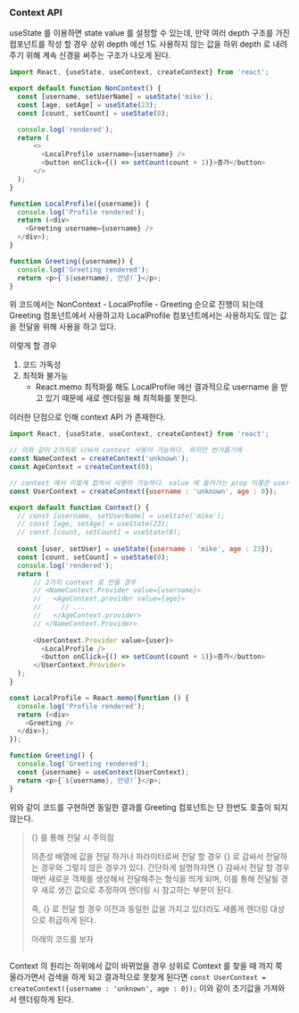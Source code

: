 ### Context API

useState 를 이용하면 state value 를 설정할 수 있는데, 만약 여러 depth 구조를 가진 컴포넌트를 작성 할 경우
상위 depth 에선 1도 사용하지 않는 값을 하위 depth 로 내려주기 위해 계속 신경을 써주는 구조가 나오게 된다.

```javascript
import React, {useState, useContext, createContext} from 'react';

export default function NonContext() {
  const [username, setUserName] = useState('mike');
  const [age, setAge] = useState(23);
  const [count, setCount] = useState(0);

  console.log('rendered');
  return (
      <>
        <LocalProfile username={username} />
        <button onClick={() => setCount(count + 1)}>증가</button>
      </>
  );
}

function LocalProfile({username}) {
  console.log('Profile rendered');
  return (<div>
    <Greeting username={username} />
  </div>);
}

function Greeting({username}) {
  console.log('Greeting rendered');
  return <p>{`${username}, 안녕!`}</p>;
}
```

위 코드에서는 NonContext - LocalProfile - Greeting 순으로 진행이 되는데 Greeting 컴포넌트에서 사용하고자 LocalProfile 컴포넌트에서는
사용하지도 않는 값을 전달을 위해 사용을 하고 있다.

이렇게 할 경우

1. 코드 가독성
2. 최적화 불가능
    - React.memo 최적화를 해도 LocalProfile 에선 결과적으로 username 을 받고 있기 때문에 새로 렌더링을 해 최적화를 못한다.

이러한 단점으로 인해 context API 가 존재한다.

```javascript
import React, {useState, useContext, createContext} from 'react';

// 이와 같이 2가지로 나눠서 context 사용이 가능하다. 하지만 번거롭기에
const NameContext = createContext('unknown');
const AgeContext = createContext(0);

// context 에서 이렇게 합쳐서 사용이 가능하다. value 에 들어가는 prop 이름은 user
const UserContext = createContext({username : 'unknown', age : 0});

export default function Context() {
  // const [username, setUserName] = useState('mike');
  // const [age, setAge] = useState(23);
  // const [count, setCount] = useState(0);
  
  const [user, setUser] = useState({username : 'mike', age : 23});
  const [count, setCount] = useState(0);
  console.log('rendered');
  return (
      // 2가지 context 로 만들 경우
      // <NameContext.Provider value={username}>
      //   <AgeContext.provider value={age}>
      //     // ...
      //   </AgeContext.provider>
      // </NameContext.Provider>
      
      <UserContext.Provider value={user}>
        <LocalProfile />
        <button onClick={() => setCount(count + 1)}>증가</button>
      </UserContext.Provider>
  );
}

const LocalProfile = React.memo(function () {
  console.log('Profile rendered');
  return (<div>
    <Greeting />
  </div>);
});

function Greeting() {
  console.log('Greeting rendered');
  const {username} = useContext(UserContext);
  return <p>{`${username}, 안녕!`}</p>;
}
```

위와 같이 코드를 구현하면 동일한 결과를 Greeting 컴포넌트는 단 한번도 호출이 되지 않는다.

> {} 를 통해 전달 시 주의점
> 
> 의존성 배열에 값을 전달 하거나 파라미터로써 전달 할 경우 {} 로 감싸서 전달하는 경우와 그렇지 않은 경우가 있다. 간단하게 설명하자면
> {} 감싸서 전달 할 경우 매번 새로운 객체를 생성해서 전달해주는 형식을 띄게 되며, 이를 통해 전달될 경우 새로 생긴 값으로 추정하여 렌더링 시
> 참고하는 부분이 된다.
> 
> 즉, {} 로 전달 할 경우 이전과 동일한 값을 가지고 있더라도 새롭게 렌더링 대상으로 취급하게 된다.
> 
> 아래의 코드를 보자
> 
> ```javascript
> 
> ```

Context 의 원리는 하위에서 값이 바뀌었을 경우 상위로 Context 를 찾을 때 까지 쭉 올라가면서 검색을 하게 되고
결과적으로 못찾게 된다면 `const UserContext = createContext({username : 'unknown', age : 0});` 이와 같이
초기값을 가져와서 렌더링하게 된다.